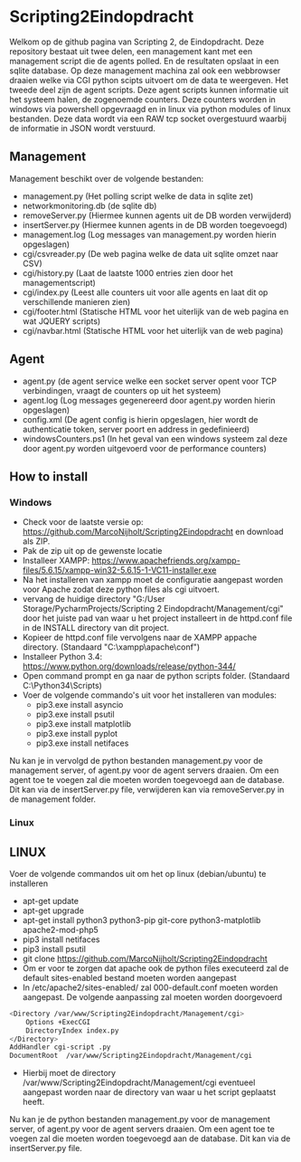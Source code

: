 # Scripting2Eindopdracht

Welkom op de github pagina van Scripting 2, de Eindopdracht.
Deze repository bestaat uit twee delen, een management kant met een management script die de agents polled. En de resultaten opslaat in een sqlite database. Op deze management machina zal ook een webbrowser draaien welke via CGI python scipts uitvoert om de data te weergeven.
Het tweede deel zijn de agent scripts. Deze agent scripts kunnen informatie uit het systeem halen, de zogenoemde counters. Deze counters worden in windows via powershell opgevraagd en in linux via python modules of linux bestanden. Deze data wordt via een RAW tcp socket overgestuurd waarbij de informatie in JSON wordt verstuurd.

## Management

Management beschikt over de volgende bestanden:
-   management.py (Het polling script welke de data in sqlite zet)
-   networkmonitoring.db (de sqlite db)
-   removeServer.py (Hiermee kunnen agents uit de DB worden verwijderd)
-   insertServer.py (Hiermee kunnen agents in de DB worden toegevoegd)
-   management.log (Log messages van management.py worden hierin opgeslagen)
-   cgi/csvreader.py (De web pagina welke de data uit sqlite omzet naar CSV)
-   cgi/history.py (Laat de laatste 1000 entries zien door het managementscript)
-   cgi/index.py (Leest alle counters uit voor alle agents en laat dit op verschillende manieren zien)
-   cgi/footer.html (Statische HTML voor het uiterlijk van de web pagina en wat JQUERY scripts)
-   cgi/navbar.html (Statische HTML voor het uiterlijk van de web pagina)


## Agent

-   agent.py (de agent service welke een socket server opent voor TCP verbindingen, vraagt de counters op uit het systeem)
-   agent.log (Log messages gegenereerd door agent.py worden hierin opgeslagen)
-   config.xml (De agent config is hierin opgeslagen, hier wordt de authenticatie token, server poort en address in gedefinieerd)
-   windowsCounters.ps1 (In het geval van een windows systeem zal deze door agent.py worden uitgevoerd voor de performance counters)

## How to install

### Windows
- Check voor de laatste versie op: https://github.com/MarcoNijholt/Scripting2Eindopdracht en download als ZIP.
- Pak de zip uit op de gewenste locatie
- Installeer XAMPP: https://www.apachefriends.org/xampp-files/5.6.15/xampp-win32-5.6.15-1-VC11-installer.exe
- Na het installeren van xampp moet de configuratie aangepast worden voor Apache zodat deze python files als cgi uitvoert.
- vervang de huidige directory "G:/User Storage/PycharmProjects/Scripting 2 Eindopdracht/Management/cgi" door het juiste pad van waar u het project installeert in de httpd.conf file in de INSTALL directory van dit project.
- Kopieer de httpd.conf file vervolgens naar de XAMPP appache directory. (Standaard "C:\xampp\apache\conf")
- Installeer Python 3.4: https://www.python.org/downloads/release/python-344/
- Open command prompt en ga naar de python scripts folder. (Standaard C:\Python34\Scripts)
- Voer de volgende commando's uit voor het installeren van modules:
    - pip3.exe install asyncio
    - pip3.exe install psutil
    - pip3.exe install matplotlib
    - pip3.exe install pyplot
    - pip3.exe install netifaces


Nu kan je in vervolgd de python bestanden management.py voor de management server, of agent.py voor de agent servers draaien.
Om een agent toe te voegen zal die moeten worden toegevoegd aan de database. Dit kan via de insertServer.py file, verwijderen kan via removeServer.py in de management folder.

### Linux
## LINUX ##
Voer de volgende commandos uit om het op linux (debian/ubuntu) te installeren
- apt-get update
- apt-get upgrade
- apt-get install python3 python3-pip git-core python3-matplotlib apache2-mod-php5
- pip3 install netifaces
- pip3 install psutil
- git clone https://github.com/MarcoNijholt/Scripting2Eindopdracht
- Om er voor te zorgen dat apache ook de python files executeerd zal de default sites-enabled bestand moeten worden aangepast
- In /etc/apache2/sites-enabled/ zal 000-default.conf moeten worden aangepast. De volgende aanpassing zal moeten worden doorgevoerd
```bash
<Directory /var/www/Scripting2Eindopdracht/Management/cgi>
    Options +ExecCGI
    DirectoryIndex index.py
</Directory>
AddHandler cgi-script .py
DocumentRoot  /var/www/Scripting2Eindopdracht/Management/cgi
```
- Hierbij moet de directory /var/www/Scripting2Eindopdracht/Management/cgi eventueel aangepast worden naar de directory van waar u het script geplaatst heeft.

Nu kan je de python bestanden management.py voor de management server, of agent.py voor de agent servers draaien.
Om een agent toe te voegen zal die moeten worden toegevoegd aan de database. Dit kan via de insertServer.py file.
